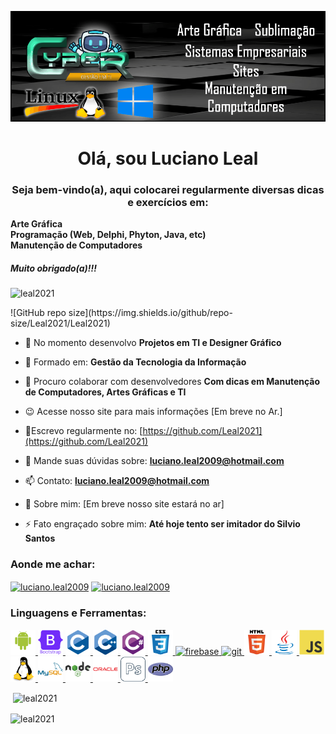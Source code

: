 ![banner_Cyber](https://github.com/Leal2021/CorelDraw-Arquivos/blob/main/banner_Cyber.png?raw=true)
<h1 align="center">Olá, sou Luciano Leal</h1>
<h3 align="center">Seja bem-vindo(a), aqui colocarei regularmente diversas dicas e exercícios em:</h3>
<div><b>Arte Gráfica</b></div>
<div><b>Programação (Web, Delphi, Phyton, Java, etc)</b></div>
  <div><b>Manutenção de Computadores</b></div>
  <h5>Muito obrigado(a)!!!</h5>
<p align="left"> <img src="https://komarev.com/ghpvc/?username=leal2021&label=Profile%20views&color=0e75b6&style=flat" alt="leal2021" /> </p>
<p>![GitHub repo size](https://img.shields.io/github/repo-size/Leal2021/Leal2021)



- 🔭 No momento desenvolvo **Projetos em TI e Designer Gráfico**

- 🌱 Formado em: **Gestão da Tecnologia da Informação**

- 👯 Procuro colaborar com desenvolvedores **Com dicas em Manutenção de Computadores, Artes Gráficas e TI**

- 😉 Acesse nosso site para mais informações [Em breve no Ar.]

- 📝Escrevo regularmente no: [https://github.com/Leal2021](https://github.com/Leal2021)

- 💬 Mande suas dúvidas sobre: **luciano.leal2009@hotmail.com**

- 📫 Contato: **luciano.leal2009@hotmail.com**

- 📄 Sobre mim: [Em breve nosso site estará no ar]

- ⚡ Fato engraçado sobre mim: **Até hoje tento ser imitador do Silvio Santos**

<h3 align="left">Aonde me achar:</h3>
<p align="left">
<a href="https://fb.com/luciano.leal2009" target="blank"><img align="center" src="https://raw.githubusercontent.com/rahuldkjain/github-profile-readme-generator/master/src/images/icons/Social/facebook.svg" alt="luciano.leal2009" height="30" width="40" /></a>
<a href="https://instagram.com/luciano.leal2009" target="blank"><img align="center" src="https://raw.githubusercontent.com/rahuldkjain/github-profile-readme-generator/master/src/images/icons/Social/instagram.svg" alt="luciano.leal2009" height="30" width="40" /></a>
</p>

<h3 align="left">Linguagens e Ferramentas:</h3>
<p align="left"> <a href="https://developer.android.com" target="_blank" rel="noreferrer"> <img src="https://raw.githubusercontent.com/devicons/devicon/master/icons/android/android-original-wordmark.svg" alt="android" alt="Teste" width="40" height="40"/> </a> <a href="https://getbootstrap.com" target="_blank" rel="noreferrer"> <img src="https://raw.githubusercontent.com/devicons/devicon/master/icons/bootstrap/bootstrap-plain-wordmark.svg" alt="bootstrap" width="40" height="40"/> </a> <a href="https://www.cprogramming.com/" target="_blank" rel="noreferrer"> <img src="https://raw.githubusercontent.com/devicons/devicon/master/icons/c/c-original.svg" alt="c" width="40" height="40"/> </a> <a href="https://www.w3schools.com/cpp/" target="_blank" rel="noreferrer"> <img src="https://raw.githubusercontent.com/devicons/devicon/master/icons/cplusplus/cplusplus-original.svg" alt="cplusplus" width="40" height="40"/> </a> <a href="https://www.w3schools.com/cs/" target="_blank" rel="noreferrer"> <img src="https://raw.githubusercontent.com/devicons/devicon/master/icons/csharp/csharp-original.svg" alt="csharp" width="40" height="40"/> </a> <a href="https://www.w3schools.com/css/" target="_blank" rel="noreferrer"> <img src="https://raw.githubusercontent.com/devicons/devicon/master/icons/css3/css3-original-wordmark.svg" alt="css3" width="40" height="40"/> </a> <a href="https://firebase.google.com/" target="_blank" rel="noreferrer"> <img src="https://www.vectorlogo.zone/logos/firebase/firebase-icon.svg" alt="firebase" width="40" height="40"/> </a> <a href="https://git-scm.com/" target="_blank" rel="noreferrer"> <img src="https://www.vectorlogo.zone/logos/git-scm/git-scm-icon.svg" alt="git" width="40" height="40"/> </a> <a href="https://www.w3.org/html/" target="_blank" rel="noreferrer"> <img src="https://raw.githubusercontent.com/devicons/devicon/master/icons/html5/html5-original-wordmark.svg" alt="html5" width="40" height="40"/> </a> <a href="https://www.java.com" target="_blank" rel="noreferrer"> <img src="https://raw.githubusercontent.com/devicons/devicon/master/icons/java/java-original.svg" alt="java" width="40" height="40"/> </a> <a href="https://developer.mozilla.org/en-US/docs/Web/JavaScript" target="_blank" rel="noreferrer"> <img src="https://raw.githubusercontent.com/devicons/devicon/master/icons/javascript/javascript-original.svg" alt="javascript" width="40" height="40"/> </a> <a href="https://www.linux.org/" target="_blank" rel="noreferrer"> <img src="https://raw.githubusercontent.com/devicons/devicon/master/icons/linux/linux-original.svg" alt="linux" width="40" height="40"/> </a> <a href="https://www.mysql.com/" target="_blank" rel="noreferrer"> <img src="https://raw.githubusercontent.com/devicons/devicon/master/icons/mysql/mysql-original-wordmark.svg" alt="mysql" width="40" height="40"/> </a> <a href="https://nodejs.org" target="_blank" rel="noreferrer"> <img src="https://raw.githubusercontent.com/devicons/devicon/master/icons/nodejs/nodejs-original-wordmark.svg" alt="nodejs" width="40" height="40"/> </a> <a href="https://www.oracle.com/" target="_blank" rel="noreferrer"> <img src="https://raw.githubusercontent.com/devicons/devicon/master/icons/oracle/oracle-original.svg" alt="oracle" width="40" height="40"/> </a> <a href="https://www.photoshop.com/en" target="_blank" rel="noreferrer"> <img src="https://raw.githubusercontent.com/devicons/devicon/master/icons/photoshop/photoshop-line.svg" alt="photoshop" width="40" height="40"/> </a> <a href="https://www.php.net" target="_blank" rel="noreferrer"> <img src="https://raw.githubusercontent.com/devicons/devicon/master/icons/php/php-original.svg" alt="php" width="40" height="40"/> </a> </p>

<p>&nbsp;<img align="center" src="https://github-readme-stats.vercel.app/api?username=leal2021&show_icons=true&theme=dark&locale=en" alt="leal2021" /></p>

<p><img align="center" src="https://github-readme-streak-stats.herokuapp.com/?user=leal2021&theme=dark" alt="leal2021" /></p>
